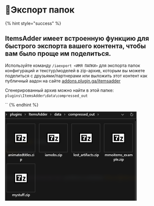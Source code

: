 # 💾Экспорт папок

{% hint style="success" %}
## ItemsAdder имеет встроенную функцию для быстрого экспорта вашего контента, чтобы вам было проще им поделиться.

Используйте команду `/iaexport <ИМЯ ПАПКИ>` для экспорта папок конфигураций и текстур/моделей в zip-архив, которым вы можете поделиться с друзьями/партнерами или выложить этот контент как публичный аадон на сайте [addons.plugin.ga/itemsadder](https://addons.plugin.ga/itemsadder)

Сгенерированный архив можно найти в этой папке: `plugins\ItemsAdder\data\compressed_out`

\`\`
{% endhint %}

![](../.gitbook/assets/immagine%20%2834%29.png)

